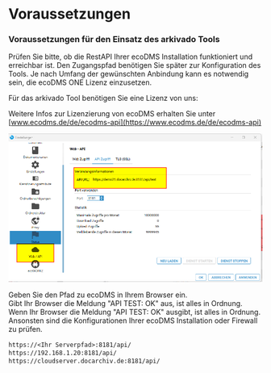 # Voraussetzungen

### Voraussetzungen für den Einsatz des arkivado Tools

Prüfen Sie bitte, ob die RestAPI Ihrer ecoDMS Installation funktioniert und erreichbar ist. Den Zugangspfad benötigen Sie später zur Konfiguration des Tools.
Je nach Umfang der gewünschten Anbindung kann es notwendig sein, die ecoDMS ONE Lizenz einzusetzen.

Für das arkivado Tool benötigen Sie eine Lizenz von uns:

Weitere Infos zur Lizenzierung von ecoDMS erhalten Sie unter    
[www.ecodms.de/de/ecodms-api](https://www.ecodms.de/de/ecodms-api)   


![EcoDMS API-Einstellungen](../img/ecoDMSApiEinstellung.png)   

Geben Sie den Pfad zu ecoDMS in Ihrem Browser ein.    
Gibt Ihr Browser die Meldung "API TEST: OK" aus, ist alles in Ordnung.   
Wenn Ihr Browser die Meldung "API TEST: OK" ausgibt, ist alles in Ordnung.   
Ansonsten sind die Konfigurationen Ihrer ecoDMS Installation oder Firewall zu prüfen.    

  ``` title="Beispielpfade:"
  https://<Ihr Serverpfad>:8181/api/
  https://192.168.1.20:8181/api/
  https://cloudserver.docarchiv.de:8181/api/
  ```     

